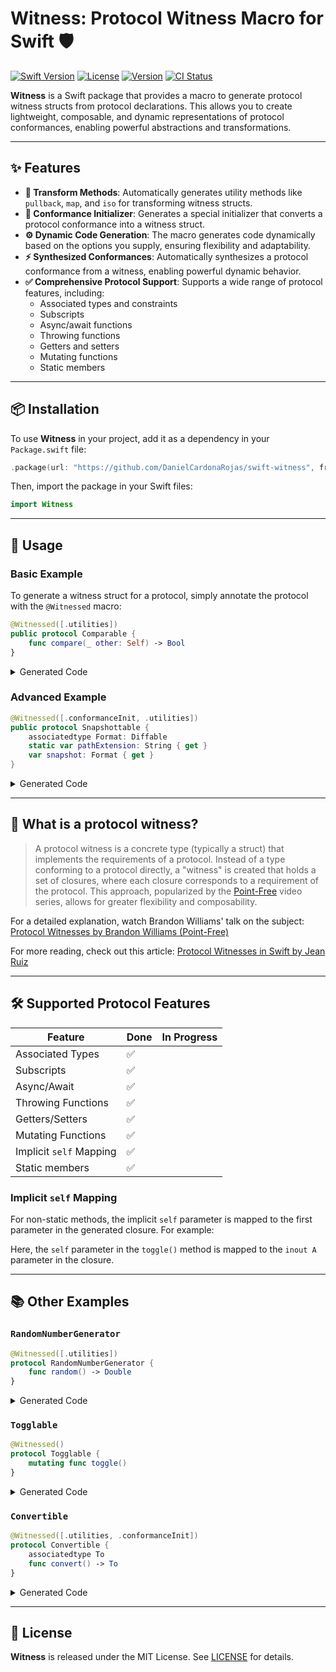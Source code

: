 # Witness: Protocol Witness Macro for Swift 🛡️

[![Swift Version](https://img.shields.io/badge/Swift-5.9-orange.svg)]()
[![License](https://img.shields.io/badge/License-MIT-blue.svg)](LICENSE)
[![Version](https://img.shields.io/badge/Version-0.1.0-brightgreen.svg)]()
[![CI Status](https://github.com/DanielCardonaRojas/ProtocolWitnessMacro/actions/workflows/pull_request.yml/badge.svg)](https://github.com/DanielCardonaRojas/ProtocolWitnessMacro/actions/workflows/pull_request.yml)

**Witness** is a Swift package that provides a macro to generate protocol witness structs from protocol declarations. This allows you to create lightweight, composable, and dynamic representations of protocol conformances, enabling powerful abstractions and transformations.

---

## ✨ Features

-   **🔄 Transform Methods**: Automatically generates utility methods like `pullback`, `map`, and `iso` for transforming witness structs.
-   **🤝 Conformance Initializer**: Generates a special initializer that converts a protocol conformance into a witness struct.
-   **⚙️ Dynamic Code Generation**: The macro generates code dynamically based on the options you supply, ensuring flexibility and adaptability.
-   **⚡ Synthesized Conformances**: Automatically synthesizes a protocol conformance from a witness, enabling powerful dynamic behavior.
-   **✅ Comprehensive Protocol Support**: Supports a wide range of protocol features, including:
    -   Associated types and constraints
    -   Subscripts
    -   Async/await functions
    -   Throwing functions
    -   Getters and setters
    -   Mutating functions
    -   Static members

---

## 📦 Installation

To use **Witness** in your project, add it as a dependency in your `Package.swift` file:

```swift
.package(url: "https://github.com/DanielCardonaRojas/swift-witness", from: "0.1.0")
```

Then, import the package in your Swift files:

```swift
import Witness
```

---

## 🚀 Usage

### Basic Example

To generate a witness struct for a protocol, simply annotate the protocol with the `@Witnessed` macro:

```swift
@Witnessed([.utilities])
public protocol Comparable {
    func compare(_ other: Self) -> Bool
}
```

<details> <summary>Generated Code</summary>

```swift
public struct ComparableWitness<A> {
    public let compare: (A, A) -> Bool

    public init(
        compare: @escaping (A, A) -> Bool
    ) {
        self.compare = compare
    }

    public func transform<B>(
        pullback: @escaping (B) -> A
    ) -> ComparableWitness<B> {
        .init(
            compare: {
                self.compare(pullback($0), pullback($1))
            }
        )
    }
}
```

</details>

### Advanced Example

```swift
@Witnessed([.conformanceInit, .utilities])
public protocol Snapshottable {
    associatedtype Format: Diffable
    static var pathExtension: String { get }
    var snapshot: Format { get }
}
```

<details> <summary>Generated Code</summary>

```swift
public struct SnapshottableWitness<A, Format> {
    public let diffable: DiffableWitness<Format>
    public let pathExtension: () -> String
    public let snapshot: (A) -> Format

    public init(
        diffable: DiffableWitness<Format>,
        pathExtension: @escaping () -> String,
        snapshot: @escaping (A) -> Format
    ) {
        self.diffable = diffable
        self.pathExtension = pathExtension
        self.snapshot = snapshot
    }

    public init() where A: Snapshottable, Format: Diffable, A.Format == Format {
        self.diffable = .init()
        self.pathExtension = {
            A.pathExtension
        }
        self.snapshot = { instance in
            instance.snapshot
        }
    }

    public func transform<B>(
        pullback: @escaping (B) -> A
    ) -> SnapshottableWitness<B, Format> {
        .init(
            diffable: self.diffable,
            pathExtension: {
                self.pathExtension()
            },
            snapshot: {
                self.snapshot(pullback($0))
            }
        )
    }
}
```

</details>

---

## 🤔 What is a protocol witness?

> A protocol witness is a concrete type (typically a struct) that implements the requirements of a protocol. Instead of a type conforming to a protocol directly, a "witness" is created that holds a set of closures, where each closure corresponds to a requirement of the protocol. This approach, popularized by the [Point-Free](https://www.pointfree.co) video series, allows for greater flexibility and composability.

For a detailed explanation, watch Brandon Williams' talk on the subject:
[Protocol Witnesses by Brandon Williams (Point-Free)](https://www.youtube.com/watch?v=clP_r_20p2A)

For more reading, check out this article:
[Protocol Witnesses in Swift by Jean Ruiz](https://jeansruiz.com/protocols/2023/04/28/protocol-witnesses.html)

---

## 🛠️ Supported Protocol Features

| Feature                  | Done       | In Progress |
| ------------------------ | ---------- | ----------- |
| Associated Types         | ✅          |             |
| Subscripts               | ✅          |             |
| Async/Await              | ✅          |             |
| Throwing Functions       | ✅          |             |
| Getters/Setters          | ✅          |             |
| Mutating Functions       | ✅          |             |
| Implicit `self` Mapping    | ✅          |             |
| Static members           | ✅          |             |

### Implicit `self` Mapping

For non-static methods, the implicit `self` parameter is mapped to the first parameter in the generated closure. For example:

Here, the `self` parameter in the `toggle()` method is mapped to the `inout A` parameter in the closure.

---

## 📚 Other Examples

### `RandomNumberGenerator`

```swift
@Witnessed([.utilities])
protocol RandomNumberGenerator {
    func random() -> Double
}
```

<details> <summary>Generated Code</summary>

```swift
struct RandomNumberGeneratorWitness<A> {
    let random: (A) -> Double
    func transform<B>(
        pullback: @escaping (B) -> A
    ) -> RandomNumberGeneratorWitness<B> {
        .init(
            random: {
                self.random(pullback($0))
            }
        )
    }
}
```

</details>

### `Togglable`

```swift
@Witnessed()
protocol Togglable {
    mutating func toggle()
}
```

<details> <summary>Generated Code</summary>

```swift
public struct TogglableWitness<A> {
    public let toggle: (inout A) -> Void
    public init(
        toggle: @escaping (inout A) -> Void
    ) {
        self.toggle = toggle
    }
}
```

</details>

### `Convertible`

```swift
@Witnessed([.utilities, .conformanceInit])
protocol Convertible {
    associatedtype To
    func convert() -> To
}
```

<details> <summary>Generated Code</summary>

```swift
struct ConvertibleWitness<A, To> {
    let convert: (A) -> To
    init() where A: Convertible, A.To == To {
        self.convert = { instance in
            instance.convert()
        }
    }
    func transform<B>(
        pullback: @escaping (B) -> A
    ) -> ConvertibleWitness<B, To> {
        .init(
            convert: {
                self.convert(pullback($0))
            }
        )
    }
}
```

</details>

---

## 📄 License

**Witness** is released under the MIT License. See [LICENSE](LICENSE) for details.
